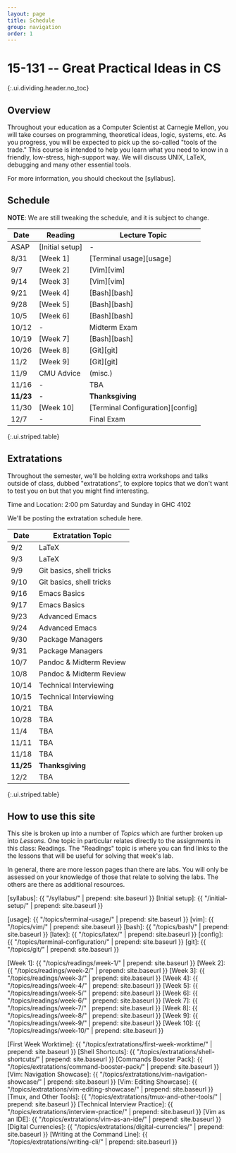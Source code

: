 ```yaml
---
layout: page
title: Schedule
group: navigation
order: 1
---
```


# 15-131 -- Great Practical Ideas in CS
{:.ui.dividing.header.no_toc}

## Overview

Throughout your education as a Computer Scientist at Carnegie Mellon, you will
take courses on programming, theoretical ideas, logic, systems, etc. As you
progress, you will be expected to pick up the so-called "tools of the trade."
This course is intended to help you learn what you need to know in a friendly,
low-stress, high-support way. We will discuss UNIX, LaTeX, debugging and many
other essential tools.

For more information, you should checkout the [syllabus].


## Schedule

**NOTE**: We are still tweaking the schedule, and it is subject to change.

| Date      | Reading         | Lecture Topic                    |
| ----      | -------         | -------------                    |
| ASAP      | [Initial setup] | -                                |
| 8/31      | [Week 1]        | [Terminal usage][usage]          |
| 9/7       | [Week 2]        | [Vim][vim]                       |
| 9/14      | [Week 3]        | [Vim][vim]                       |
| 9/21      | [Week 4]        | [Bash][bash]                     |
| 9/28      | [Week 5]        | [Bash][bash]                     |
| 10/5      | [Week 6]        | [Bash][bash]                     |
| 10/12     | -               | Midterm Exam                     |
| 10/19     | [Week 7]        | [Bash][bash]                     |
| 10/26     | [Week 8]        | [Git][git]                       |
| 11/2      | [Week 9]        | [Git][git]                       |
| 11/9      | CMU Advice      | (misc.)                          |
| 11/16     | -               | TBA                              |
| __11/23__ | -               | __Thanksgiving__                 |
| 11/30     | [Week 10]       | [Terminal Configuration][config] |
| 12/7      | -               | Final Exam                       |
{:.ui.striped.table}

## Extratations

Throughout the semester, we'll be holding extra workshops and talks outside of
class, dubbed "extratations", to explore topics that we don't want to test you
on but that you might find interesting.

Time and Location: 2:00 pm Saturday and Sunday in GHC 4102

We'll be posting the extratation schedule here.

| Date      | Extratation Topic       |
| ----      | -----------------       |
| 9/2       | LaTeX                   |
| 9/3       | LaTeX                   |
| 9/9       | Git basics, shell tricks|
| 9/10      | Git basics, shell tricks|
| 9/16      | Emacs Basics            |
| 9/17      | Emacs Basics            |
| 9/23      | Advanced Emacs          |
| 9/24      | Advanced Emacs          |
| 9/30      | Package Managers        |
| 9/31      | Package Managers        |
| 10/7      | Pandoc & Midterm Review |
| 10/8      | Pandoc & Midterm Review |
| 10/14     | Technical Interviewing  |
| 10/15     | Technical Interviewing  |
| 10/21     | TBA                     |
| 10/28     | TBA                     |
| 11/4      | TBA                     |
| 11/11     | TBA                     |
| 11/18     | TBA                     |
| __11/25__ | __Thanksgiving__        |
| 12/2      | TBA                     |
{:.ui.striped.table}


## How to use this site

This site is broken up into a number of _Topics_ which are further broken up
into _Lessons_. One topic in particular relates directly to the assignments in
this class: Readings. The "Readings" topic is where you can find links to
the the lessons that will be useful for solving that week's lab.

In general, there are more lesson pages than there are labs. You will only be
assessed on your knowledge of those that relate to solving the labs. The others
are there as additional resources.



[syllabus]: {{ "/syllabus/" | prepend: site.baseurl }}
[Initial setup]: {{ "/initial-setup/" | prepend: site.baseurl }}

[usage]:  {{ "/topics/terminal-usage/"         | prepend: site.baseurl }}
[vim]:    {{ "/topics/vim/"                    | prepend: site.baseurl }}
[bash]:   {{ "/topics/bash/"                   | prepend: site.baseurl }}
[latex]:  {{ "/topics/latex/"                  | prepend: site.baseurl }}
[config]: {{ "/topics/terminal-configuration/" | prepend: site.baseurl }}
[git]:    {{ "/topics/git/"                    | prepend: site.baseurl }}

[Week 1]:  {{ "/topics/readings/week-1/"  | prepend: site.baseurl }}
[Week 2]:  {{ "/topics/readings/week-2/"  | prepend: site.baseurl }}
[Week 3]:  {{ "/topics/readings/week-3/"  | prepend: site.baseurl }}
[Week 4]:  {{ "/topics/readings/week-4/"  | prepend: site.baseurl }}
[Week 5]:  {{ "/topics/readings/week-5/"  | prepend: site.baseurl }}
[Week 6]:  {{ "/topics/readings/week-6/"  | prepend: site.baseurl }}
[Week 7]:  {{ "/topics/readings/week-7/"  | prepend: site.baseurl }}
[Week 8]:  {{ "/topics/readings/week-8/"  | prepend: site.baseurl }}
[Week 9]:  {{ "/topics/readings/week-9/"  | prepend: site.baseurl }}
[Week 10]: {{ "/topics/readings/week-10/" | prepend: site.baseurl }}

[First Week Worktime]: {{ "/topics/extratations/first-week-worktime/" | prepend: site.baseurl }}
[Shell Shortcuts]: {{ "/topics/extratations/shell-shortcuts/" | prepend: site.baseurl }}
[Commands Booster Pack]: {{ "/topics/extratations/command-booster-pack/" | prepend: site.baseurl }}
[Vim: Navigation Showcase]: {{ "/topics/extratations/vim-navigation-showcase/" | prepend: site.baseurl }}
[Vim: Editing Showcase]: {{ "/topics/extratations/vim-editing-showcase/" | prepend: site.baseurl }}
[Tmux, and Other Tools]: {{ "/topics/extratations/tmux-and-other-tools/" | prepend: site.baseurl }}
[Technical Interview Practice]: {{ "/topics/extratations/interview-practice/" | prepend: site.baseurl }}
[Vim as an IDE]: {{ "/topics/extratations/vim-as-an-ide/" | prepend: site.baseurl }}
[Digital Currencies]: {{ "/topics/extratations/digital-currencies/" | prepend: site.baseurl }}
[Writing at the Command Line]: {{ "/topics/extratations/writing-cli/" | prepend: site.baseurl }}
